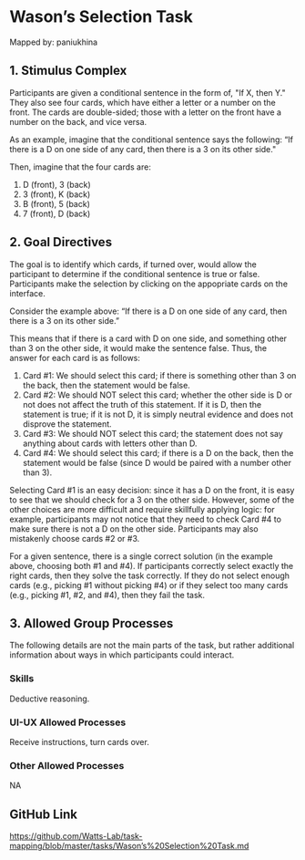 # Wason’s Selection Task

Mapped by: paniukhina 

## 1. Stimulus Complex 
Participants are given a conditional sentence in the form of, "If X, then Y." They also see four cards, which have either a letter or a number on the front. The cards are double-sided; those with a letter on the front have a number on the back, and vice versa.

As an example, imagine that the conditional sentence says the following: “If there is a D on one side of any card, then there is a 3 on its other side."

Then, imagine that the four cards are:

1. D (front), 3 (back)
2. 3 (front), K (back)
3. B (front), 5 (back)
4. 7 (front), D (back)

## 2. Goal Directives 
The goal is to identify which cards, if turned over, would allow the participant to determine if the conditional sentence is true or false. Participants make the selection by clicking on the appopriate cards on the interface.

Consider the example above: “If there is a D on one side of any card, then there is a 3 on its other side.”

This means that if there is a card with D on one side, and something other than 3 on the other side, it would make the sentence false. Thus, the answer for each card is as follows:

1. Card #1: We should select this card; if there is something other than 3 on the back, then the statement would be false.
2. Card #2: We should NOT select this card; whether the other side is D or not does not affect the truth of this statement. If it is D, then the statement is true; if it is not D, it is simply neutral evidence and does not disprove the statement.
3. Card #3: We should NOT select this card; the statement does not say anything about cards with letters other than D.
4. Card #4: We should select this card; if there is a D on the back, then the statement would be false (since D would be paired with a number other than 3).

Selecting Card #1 is an easy decision: since it has a D on the front, it is easy to see that we should check for a 3 on the other side. However, some of the other choices are more difficult and require skillfully applying logic: for example, participants may not notice that they need to check Card #4 to make sure there is not a D on the other side. Participants may also mistakenly choose cards #2 or #3.

For a given sentence, there is a single correct solution (in the example above, choosing both #1 and #4). If participants correctly select exactly the right cards, then they solve the task correctly. If they do not select enough cards (e.g., picking #1 without picking #4) or if they select too many cards (e.g., picking #1, #2, and #4), then they fail the task.

## 3. Allowed Group Processes 
The following details are not the main parts of the task, but rather additional information about ways in which participants could interact.

### Skills 
Deductive reasoning.

### UI-UX Allowed Processes
Receive instructions, turn cards over.

### Other Allowed Processes
NA

## GitHub Link 
https://github.com/Watts-Lab/task-mapping/blob/master/tasks/Wason’s%20Selection%20Task.md

